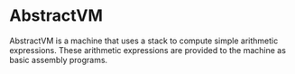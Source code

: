 # AbstractVM
AbstractVM is a machine that uses a stack to compute simple arithmetic expressions.
These arithmetic expressions are provided to the machine as basic assembly programs.

